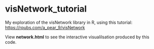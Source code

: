 # visNetwork_tutorial
My exploration of the visNetwork library in R, using this tutorial: https://rpubs.com/a_pear_9/visNetwork

View **network.html** to see the interactive visualilsation produced by this code.
